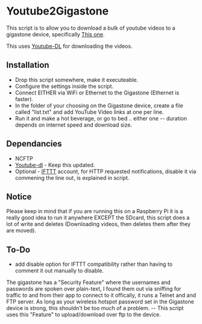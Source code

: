 # Youtube2Gigastone

This script is to allow you to download a bulk of youtube videos to a gigastone device, specifically [This one](http://www.canadiantire.ca/en/pdp/gigastone-5-200mah-power-bank-media-streaming-device-3991491p.html#srp).

This uses [Youtube-DL](https://rg3.github.io/youtube-dl/) for downloading the videos.

## Installation

* Drop this script somewhere, make it executeable.
* Configure the settings inside the script.
* Connect EITHER via WiFi or Ethernet to the Gigastone (Ethernet is faster).
* In the folder of your choosing on the Gigastone device, create a file called "list.txt" and add YouTube Video links at one per line.
* Run it and make a hot beverage, or go to bed .. either one -- duration depends on internet speed and download size.

## Dependancies
* NCFTP
* [Youtube-dl](https://rg3.github.io/youtube-dl/) - Keep this updated.
* Optional - [IFTTT](http://ifttt.com) account, for HTTP requested notifications, disable it via commening the line out, is explained in script.

## Notice
Please keep in mind that if you are running this on a Raspberry Pi it is a really good idea to run it anywhere EXCEPT the SDcard,
this script does a lot of write and deletes (Downloading videos, then deletes them after they are moved).

## To-Do
* add disable option for IFTTT compatibility rather than having to comment it out manually to disable.

The gigastone has a "Security Feature" where the usernames and passwords are spoken over plain-text, I found them out via sniffing for traffic to and
from their app to connect to it offically, it runs a Telnet and and FTP server.
As long as your wireless hotspot password set in the Gigastone device is strong, this shouldn't be too much of a problem. -- This script uses this "Feature" to upload/download over ftp to the device.
